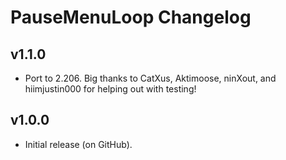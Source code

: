 # PauseMenuLoop Changelog
## v1.1.0
- Port to 2.206. Big thanks to CatXus, Aktimoose, ninXout, and hiimjustin000 for helping out with testing!
## v1.0.0
- Initial release (on GitHub).
